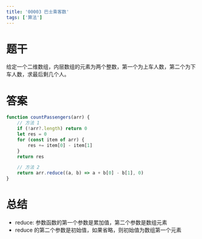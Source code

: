 ```yaml
---
title: '00003 巴士乘客数'
tags: ['算法']
---
```


# 题干

给定一个二维数组，内层数组的元素为两个整数，第一个为上车人数，第二个为下车人数，求最后剩几个人。

# 答案

```javascript
function countPassengers(arr) {
    // 方法 1
    if (!arr?.length) return 0
    let res = 0
    for (const item of arr) {
        res += item[0] - item[1]
    }
    return res

    // 方法 2
    return arr.reduce((a, b) => a + b[0] - b[1], 0)
}
```

# 总结

- reduce: 参数函数的第一个参数是累加值，第二个参数是数组元素
- reduce 的第二个参数是初始值，如果省略，则初始值为数组第一个元素

<script>
    function countPassengers(arr) {
        // 方法 1
        // if (!arr?.length) return 0
        // let res = 0
        // for (const item of arr) {
        //     res += item[0] - item[1]
        // }
        // return res

        // 方法 2
        return arr.reduce((a, b) => a + b[0] - b[1], 0)
    }
    console.log(countPassengers([[10,0],[3,5],[5,8]]))
    console.log(countPassengers([[3,0],[9,1],[4,10],[12,2],[6,1],[7,10]]))
    console.log(countPassengers([[3,0],[9,1],[4,8],[12,2],[6,1],[7,8]]))
</script>
